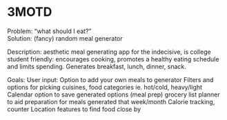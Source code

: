 # 3MOTD
Problem: “what should I eat?”  
Solution: (fancy) random meal generator 

Description: aesthetic meal generating app for the indecisive, is college student friendly: encourages cooking, promotes a healthy eating schedule and limits spending. Generates breakfast, lunch, dinner, snack.

Goals: 
  User input: Option to add your own meals to generator
  Filters and options for picking cuisines, food categories ie. hot/cold, heavy/light  
  Calendar option to save generated options (meal prep)
  grocery list planner to aid preparation for meals generated that week/month
  Calorie tracking, counter 
  Location features to find food close by  
